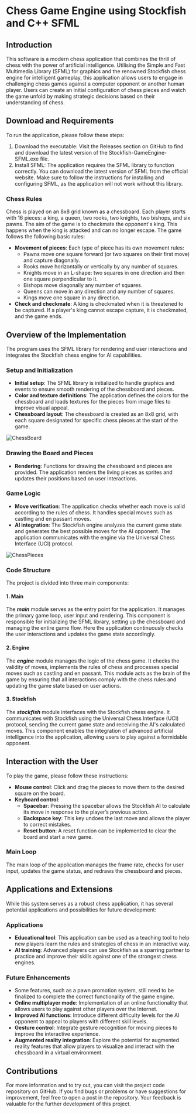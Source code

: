 # Chess Game Engine using Stockfish and C++ SFML 

## Introduction 
This software is a modern chess application that combines the thrill of chess with the power of artificial intelligence. Utilising the Simple and Fast Multimedia Library (SFML) for graphics and the renowned Stockfish chess engine for intelligent gameplay, this application allows users to engage in challenging chess games against a computer opponent or another human player. Users can create an initial configuration of chess pieces and watch the game unfold by making strategic decisions based on their understanding of chess.

## Download and Requirements
To run the application, please follow these steps:
1) Download the executable: Visit the Releases section on GitHub to find and download the latest version of the Stockfish-GameEngine-SFML.exe file.
2) Install SFML: The application requires the SFML library to function correctly. You can download the latest version of SFML from the official website.
Make sure to follow the instructions for installing and configuring SFML, as the application will not work without this library.

### Chess Rules
Chess is played on an 8x8 grid known as a chessboard. Each player starts with 16 pieces: a king, a queen, two rooks, two knights, two bishops, and six pawns. The aim of the game is to checkmate the opponent's king. This happens when the king is attacked and can no longer escape. The game follows the following basic rules:
- **Movement of pieces**: Each type of piece has its own movement rules:
  - Pawns move one square forward (or two squares on their first move) and capture diagonally.
  - Rooks move horizontally or vertically by any number of squares.
  - Knights move in an L-shape: two squares in one direction and then one square perpendicular to it.
  - Bishops move diagonally any number of squares.
  - Queens can move in any direction and any number of squares.
  - Kings move one square in any direction.
- **Check and checkmate**: A king is checkmated when it is threatened to be captured. If a player's king cannot escape capture, it is checkmated, and the game ends.

## Overview of the Implementation
The program uses the SFML library for rendering and user interactions and integrates the Stockfish chess engine for AI capabilities.

### Setup and Initialization
- **Initial setup**: The SFML library is initialized to handle graphics and events to ensure smooth rendering of the chessboard and pieces.
- **Color and texture definitions**: The application defines the colors for the chessboard and loads textures for the pieces from image files to improve visual appeal.
- **Chessboard layout**: The chessboard is created as an 8x8 grid, with each square designated for specific chess pieces at the start of the game.

![ChessBoard](https://github.com/user-attachments/assets/b5ba918a-e2c0-4784-85f0-c338ff040419)

### Drawing the Board and Pieces
- **Rendering**: Functions for drawing the chessboard and pieces are provided. The application renders the living pieces as sprites and updates their positions based on user interactions.

### Game Logic
- **Move verification**: The application checks whether each move is valid according to the rules of chess. It handles special moves such as castling and en passant moves.
- **AI integration**: The Stockfish engine analyzes the current game state and generates the best possible moves for the AI opponent. The application communicates with the engine via the Universal Chess Interface (UCI) protocol.

![ChessPieces](https://github.com/user-attachments/assets/edad4594-ed83-4a31-a5bc-e275019c84ec)

### Code Structure
The project is divided into three main components:

#### 1. Main
The ***main*** module serves as the entry point for the application. It manages the primary game loop, user input and rendering. This component is responsible for initializing the SFML library, setting up the chessboard and managing the entire game flow. Here the application continuously checks the user interactions and updates the game state accordingly.

#### 2. Engine
The ***engine*** module manages the logic of the chess game. It checks the validity of moves, implements the rules of chess and processes special moves such as castling and en passant. This module acts as the brain of the game by ensuring that all interactions comply with the chess rules and updating the game state based on user actions.

#### 3. Stockfish
The ***stockfish*** module interfaces with the Stockfish chess engine. It communicates with Stockfish using the Universal Chess Interface (UCI) protocol, sending the current game state and receiving the AI's calculated moves. This component enables the integration of advanced artificial intelligence into the application, allowing users to play against a formidable opponent.

## Interaction with the User
To play the game, please follow these instructions:
- **Mouse control**: Click and drag the pieces to move them to the desired square on the board.
- **Keyboard control**:
  - **Spacebar**: Pressing the spacebar allows the Stockfish AI to calculate its move in response to the player’s previous action.
  - **Backspace key**: This key undoes the last move and allows the player to correct mistakes.
  - **Reset button**: A reset function can be implemented to clear the board and start a new game.

### Main Loop
The main loop of the application manages the frame rate, checks for user input, updates the game status, and redraws the chessboard and pieces.

## Applications and Extensions
While this system serves as a robust chess application, it has several potential applications and possibilities for future development:

### Applications
- **Educational tool**: This application can be used as a teaching tool to help new players learn the rules and strategies of chess in an interactive way.
- **AI training**: Advanced players can use Stockfish as a sparring partner to practice and improve their skills against one of the strongest chess engines.

### Future Enhancements
- Some features, such as a pawn promotion system, still need to be finalized to complete the correct functionality of the game engine.
- **Online multiplayer mode**: Implementation of an online functionality that allows users to play against other players over the Internet.
- **Improved AI functions**: Introduce different difficulty levels for the AI opponent to appeal to players with different skill levels.
- **Gesture control**: Integrate gesture recognition for moving pieces to improve the interactive experience.
- **Augmented reality integration**: Explore the potential for augmented reality features that allow players to visualize and interact with the chessboard in a virtual environment.

## Contributions
For more information and to try out, you can visit the project code repository on GitHub. If you find bugs or problems or have suggestions for improvement, feel free to open a post in the repository. Your feedback is valuable for the further development of this project.
